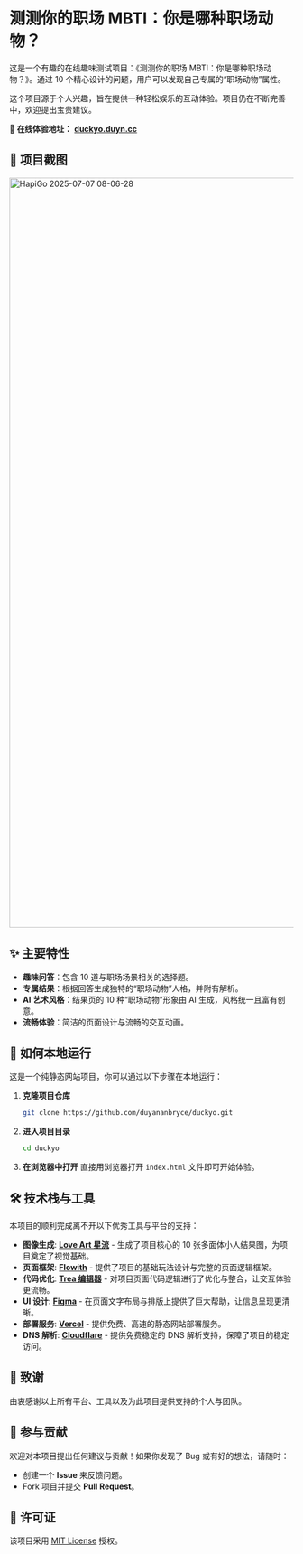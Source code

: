 

# 测测你的职场 MBTI：你是哪种职场动物？

[](https://www.google.com/search?q=https://duckyo.duyn.cc/)

这是一个有趣的在线趣味测试项目：《测测你的职场 MBTI：你是哪种职场动物？》。通过 10 个精心设计的问题，用户可以发现自己专属的“职场动物”属性。

这个项目源于个人兴趣，旨在提供一种轻松娱乐的互动体验。项目仍在不断完善中，欢迎提出宝贵建议。

🔗 **在线体验地址：** [**duckyo.duyn.cc**](https://duckyo.duyn.cc/)

## 📸 项目截图

<img width="1328" alt="HapiGo 2025-07-07 08-06-28" src="https://github.com/user-attachments/assets/3c381d29-20b3-492b-95e1-6f5455a0fc82" />

## ✨ 主要特性

  * **趣味问答**：包含 10 道与职场场景相关的选择题。
  * **专属结果**：根据回答生成独特的“职场动物”人格，并附有解析。
  * **AI 艺术风格**：结果页的 10 种“职场动物”形象由 AI 生成，风格统一且富有创意。
  * **流畅体验**：简洁的页面设计与流畅的交互动画。

## 🚀 如何本地运行

这是一个纯静态网站项目，你可以通过以下步骤在本地运行：

1.  **克隆项目仓库**

    ```bash
    git clone https://github.com/duyananbryce/duckyo.git
    ```

2.  **进入项目目录**

    ```bash
    cd duckyo
    ```

3.  **在浏览器中打开**
    直接用浏览器打开 `index.html` 文件即可开始体验。

## 🛠️ 技术栈与工具

本项目的顺利完成离不开以下优秀工具与平台的支持：

  * **图像生成**: **[Love Art 星流](https://www.google.com/search?q=https://www.loveart.cc/)** - 生成了项目核心的 10 张多面体小人结果图，为项目奠定了视觉基础。
  * **页面框架**: **[Flowith](https://www.google.com/search?q=https://flowith.co/)** - 提供了项目的基础玩法设计与完整的页面逻辑框架。
  * **代码优化**: **[Trea 编辑器](https://www.google.com/search?q=https://trea.bytedance.com/)** - 对项目页面代码逻辑进行了优化与整合，让交互体验更流畅。
  * **UI 设计**: **[Figma](https://www.figma.com/)** - 在页面文字布局与排版上提供了巨大帮助，让信息呈现更清晰。
  * **部署服务**: **[Vercel](https://vercel.com/)** - 提供免费、高速的静态网站部署服务。
  * **DNS 解析**: **[Cloudflare](https://www.cloudflare.com/)** - 提供免费稳定的 DNS 解析支持，保障了项目的稳定访问。

## 🙏 致谢

由衷感谢以上所有平台、工具以及为此项目提供支持的个人与团队。

## 🤝 参与贡献

欢迎对本项目提出任何建议与贡献！如果你发现了 Bug 或有好的想法，请随时：

  * 创建一个 **Issue** 来反馈问题。
  * Fork 项目并提交 **Pull Request**。

## 📄 许可证

该项目采用 [MIT License](https://www.google.com/search?q=LICENSE) 授权。
